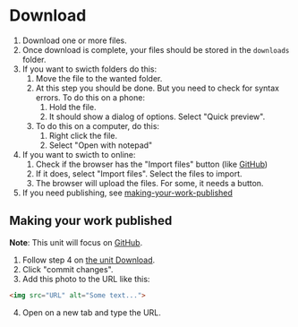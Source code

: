 # Download

1. Download one or more files.
2. Once download is complete, your files should be stored in the `downloads` folder.
3. If you want to swicth folders do this:
   1. Move the file to the wanted folder.
   2. At this step you should be done. But you need to check for syntax errors. To do this on a phone:
      1. Hold the file.
      2. It should show a dialog of options. Select "Quick preview".
   3. To do this on a computer, do this:
      1. Right click the file.
      2. Select "Open with notepad"
4. If you want to swicth to online:
   1. Check if the browser has the "Import files" button (like [GitHub](https://github.com))
   2. If it does, select "Import files". Select the files to import.
   3. The browser will upload the files. For some, it needs a button.
5. If you need publishing, see [making-your-work-published](#making-your-work-published)

## Making your work published

**Note**: This unit will focus on [GitHub](https://github.com).

1. Follow step 4 on [the unit Download](#download).
2. Click "commit changes".
3. Add this photo to the URL like this: 
```html
<img src="URL" alt="Some text...">
```
4. Open on a new tab and type the URL.
